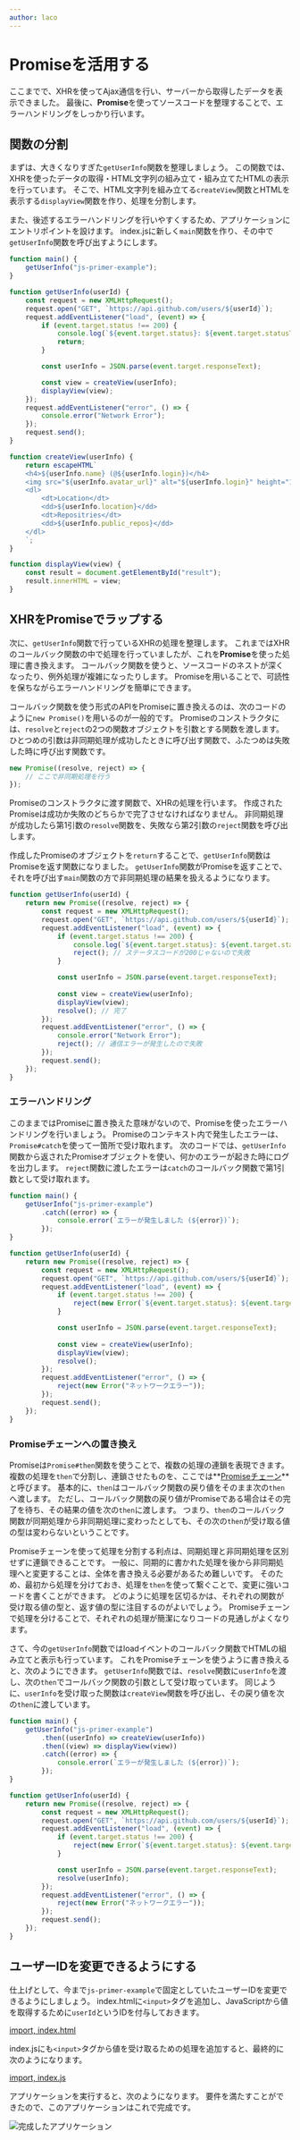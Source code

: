 ```yaml
---
author: laco
---
```


# Promiseを活用する

ここまでで、XHRを使ってAjax通信を行い、サーバーから取得したデータを表示できました。
最後に、**Promise**を使ってソースコードを整理することで、エラーハンドリングをしっかり行います。

## 関数の分割

まずは、大きくなりすぎた`getUserInfo`関数を整理しましょう。
この関数では、XHRを使ったデータの取得・HTML文字列の組み立て・組み立てたHTMLの表示を行っています。
そこで、HTML文字列を組み立てる`createView`関数とHTMLを表示する`displayView`関数を作り、処理を分割します。

また、後述するエラーハンドリングを行いやすくするため、アプリケーションにエントリポイントを設けます。
index.jsに新しく`main`関数を作り、その中で`getUserInfo`関数を呼び出すようにします。

```js
function main() {
    getUserInfo("js-primer-example");
}

function getUserInfo(userId) {
    const request = new XMLHttpRequest();
    request.open("GET", `https://api.github.com/users/${userId}`);
    request.addEventListener("load", (event) => {
        if (event.target.status !== 200) {
            console.log(`${event.target.status}: ${event.target.statusText}`);
            return;
        }

        const userInfo = JSON.parse(event.target.responseText);

        const view = createView(userInfo);
        displayView(view);
    });
    request.addEventListener("error", () => {
        console.error("Network Error");
    });
    request.send();
}

function createView(userInfo) {
    return escapeHTML`
    <h4>${userInfo.name} (@${userInfo.login})</h4>
    <img src="${userInfo.avatar_url}" alt="${userInfo.login}" height="100">
    <dl>
        <dt>Location</dt>
        <dd>${userInfo.location}</dd>
        <dt>Repositries</dt>
        <dd>${userInfo.public_repos}</dd>
    </dl>
    `;
}

function displayView(view) {
    const result = document.getElementById("result");
    result.innerHTML = view;
}
```

## XHRをPromiseでラップする

次に、`getUserInfo`関数で行っているXHRの処理を整理します。
これまではXHRのコールバック関数の中で処理を行っていましたが、これを**Promise**を使った処理に書き換えます。
コールバック関数を使うと、ソースコードのネストが深くなったり、例外処理が複雑になったりします。
Promiseを用いることで、可読性を保ちながらエラーハンドリングを簡単にできます。

コールバック関数を使う形式のAPIをPromiseに置き換えるのは、次のコードのように`new Promise()`を用いるのが一般的です。
Promiseのコンストラクタには、`resolve`と`reject`の2つの関数オブジェクトを引数とする関数を渡します。
ひとつめの引数は非同期処理が成功したときに呼び出す関数で、ふたつめは失敗した時に呼び出す関数です。

```js
new Promise((resolve, reject) => {
    // ここで非同期処理を行う
});
```

Promiseのコンストラクタに渡す関数で、XHRの処理を行います。
作成されたPromiseは成功か失敗のどちらかで完了させなければなりません。
非同期処理が成功したら第1引数の`resolve`関数を、失敗なら第2引数の`reject`関数を呼び出します。

作成したPromiseのオブジェクトを`return`することで、`getUserInfo`関数はPromiseを返す関数になりました。
`getUserInfo`関数がPromiseを返すことで、それを呼び出す`main`関数の方で非同期処理の結果を扱えるようになります。

```js
function getUserInfo(userId) {
    return new Promise((resolve, reject) => {    
        const request = new XMLHttpRequest();
        request.open("GET", `https://api.github.com/users/${userId}`);
        request.addEventListener("load", (event) => {
            if (event.target.status !== 200) {
                console.log(`${event.target.status}: ${event.target.statusText}`);
                reject(); // ステータスコードが200じゃないので失敗
            }

            const userInfo = JSON.parse(event.target.responseText);
            
            const view = createView(userInfo);
            displayView(view); 
            resolve(); // 完了
        });
        request.addEventListener("error", () => {
            console.error("Network Error");
            reject(); // 通信エラーが発生したので失敗
        });
        request.send();
    });
}
```

### エラーハンドリング

このままではPromiseに置き換えた意味がないので、Promiseを使ったエラーハンドリングを行いましょう。
Promiseのコンテキスト内で発生したエラーは、`Promise#catch`を使って一箇所で受け取れます。
次のコードでは、`getUserInfo`関数から返されたPromiseオブジェクトを使い、何かのエラーが起きた時にログを出力します。
`reject`関数に渡したエラーは`catch`のコールバック関数で第1引数として受け取れます。

```js
function main() {
    getUserInfo("js-primer-example")
        .catch((error) => {
            console.error(`エラーが発生しました (${error})`);
        });
}

function getUserInfo(userId) {
    return new Promise((resolve, reject) => {    
        const request = new XMLHttpRequest();
        request.open("GET", `https://api.github.com/users/${userId}`);
        request.addEventListener("load", (event) => {
            if (event.target.status !== 200) {
                reject(new Error(`${event.target.status}: ${event.target.statusText}`));
            }

            const userInfo = JSON.parse(event.target.responseText);
            
            const view = createView(userInfo);
            displayView(view); 
            resolve();
        });
        request.addEventListener("error", () => {
            reject(new Error("ネットワークエラー"));
        });
        request.send();
    });
}
```

### Promiseチェーンへの置き換え

Promiseは`Promise#then`関数を使うことで、複数の処理の連鎖を表現できます。
複数の処理を`then`で分割し、連鎖させたものを、ここでは**[Promiseチェーン][]**と呼びます。
基本的に、`then`はコールバック関数の戻り値をそのまま次の`then`へ渡します。
ただし、コールバック関数の戻り値がPromiseである場合はその完了を待ち、その結果の値を次の`then`に渡します。
つまり、`then`のコールバック関数が同期処理から非同期処理に変わったとしても、その次の`then`が受け取る値の型は変わらないということです。

Promiseチェーンを使って処理を分割する利点は、同期処理と非同期処理を区別せずに連鎖できることです。
一般に、同期的に書かれた処理を後から非同期処理へと変更することは、全体を書き換える必要があるため難しいです。
そのため、最初から処理を分けておき、処理を`then`を使って繋ぐことで、変更に強いコードを書くことができます。
どのように処理を区切るかは、それぞれの関数が受け取る値の型と、返す値の型に注目するのがよいでしょう。
Promiseチェーンで処理を分けることで、それぞれの処理が簡潔になりコードの見通しがよくなります。

さて、今の`getUserInfo`関数ではloadイベントのコールバック関数でHTMLの組み立てと表示も行っています。
これをPromiseチェーンを使うように書き換えると、次のようにできます。
`getUserInfo`関数では、`resolve`関数に`userInfo`を渡し、次の`then`でコールバック関数の引数として受け取っています。
同じように、`userInfo`を受け取った関数は`createView`関数を呼び出し、その戻り値を次の`then`に渡しています。

```js
function main() {
    getUserInfo("js-primer-example")
        .then((userInfo) => createView(userInfo))
        .then((view) => displayView(view))
        .catch((error) => {
            console.error(`エラーが発生しました (${error})`);
        });
}

function getUserInfo(userId) {
    return new Promise((resolve, reject) => {    
        const request = new XMLHttpRequest();
        request.open("GET", `https://api.github.com/users/${userId}`);
        request.addEventListener("load", (event) => {
            if (event.target.status !== 200) {
                reject(new Error(`${event.target.status}: ${event.target.statusText}`));
            }

            const userInfo = JSON.parse(event.target.responseText);
            resolve(userInfo);
        });
        request.addEventListener("error", () => {
            reject(new Error("ネットワークエラー"));
        });
        request.send();
    });
}
```

## ユーザーIDを変更できるようにする

仕上げとして、今まで`js-primer-example`で固定としていたユーザーIDを変更できるようにしましょう。
index.htmlに`<input>`タグを追加し、JavaScriptから値を取得するために`userId`というIDを付与しておきます。

[import, index.html](src/index.html)

index.jsにも`<input>`タグから値を受け取るための処理を追加すると、最終的に次のようになります。

[import, index.js](src/index.js)

アプリケーションを実行すると、次のようになります。
要件を満たすことができたので、このアプリケーションはこれで完成です。

![完成したアプリケーション](img/fig-1.png)


[Promiseチェーン]: https://developer.mozilla.org/ja/docs/Web/JavaScript/Reference/Global_Objects/Promise/then#%E3%83%81%E3%82%A7%E3%83%BC%E3%83%B3